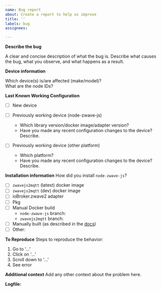 ```yaml
---
name: Bug report
about: Create a report to help us improve
title: ''
labels: bug
assignees: 

---
```


<!--
  🚨🚨🚨 STOP! STOP! STOP! 🚨🚨🚨

  Before opening an issue, please read the troubleshooting section if your problem is described there:
  https://zwave-js.github.io/node-zwave-js/#/development/troubleshooting

  Also make sure to provide the necessary information, as described here:
  https://zwave-js.github.io/node-zwave-js/#/development/troubleshooting?id=providing-the-necessary-information-for-an-issue

  If you are using zwavejs2mqtt, this is how you create the logfiles:
  * Go to Settings, Z-Wave section
  * select log level DEBUG
  * enable "log to file"
-->


**Describe the bug**

A clear and concise description of what the bug is. Describe what causes the bug, what you observe, and what happens as a result.

**Device information**

Which device(s) is/are affected (make/model)?  
What are the node IDs?

**Last Known Working Configuration**
- [ ] New device
- [ ] Previously working device (node-zwave-js)
    - Which library version/docker image/adapter version?
    - Have you made any recent configuration changes to the device? Describe.

- [ ] Previously working device (other platform)
    - Which platform?
    - Have you made any recent configuration changes to the device? Describe.
    
**Installation information**
How did you install `node-zwave-js`?
- [ ] `zwavejs2mqtt` (latest) docker image
- [ ] `zwavejs2mqtt` (dev) docker image
- [ ] ioBroker.zwave2 adapter
- [ ] Pkg
- [ ] Manual Docker build
    - `node-zwave-js` branch: <!-- fill in -->
    - `zwavejs2mqtt` branch: <!-- fill in -->
- [ ] Manually built (as described in the [docs](https://zwave-js.github.io/node-zwave-js/#/development/installing-from-github)) 
- [ ] Other: <!-- Please describe: -->

**To Reproduce**
Steps to reproduce the behavior:
1. Go to '...'
2. Click on '...'
3. Scroll down to '...'
4. See error

**Additional context**
Add any other context about the problem here.

**Logfile:** <!-- ATTACH(!) `zwave-js` logfile with DEBUG or VERBOSE loglevel here. Please no links or gists or embedded logs. -->
